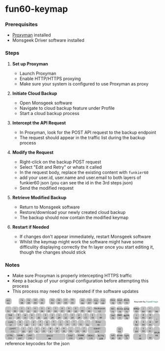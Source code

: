 # fun60-keymap

### Prerequisites
- [Proxyman](https://proxyman.io/) installed
- Monsgeek Driver software installed

### Steps

1. **Set up Proxyman**
   - Launch Proxyman
   - Enable HTTP/HTTPS proxying
   - Make sure your system is configured to use Proxyman as proxy

2. **Initiate Cloud Backup**
   - Open Monsgeek software
   - Navigate to cloud backup feature under Profile
   - Start a cloud backup process

3. **Intercept the API Request**
   - In Proxyman, look for the POST API request to the backup endpoint
   - The request should appear in the traffic list during the backup process

4. **Modify the Request**
   - Right-click on the backup POST request
   - Select "Edit and Retry" or whats it called
   - In the request body, replace the existing content with `funkier60`
   - add your user.id, user.name and user.email to both layers of funkier60 json (you can see the id in the 3rd steps json)
   - Send the modified request

5. **Retrieve Modified Backup**
   - Return to Monsgeek software
   - Restore/download your newly created cloud backup
   - The backup should now contain the modified keymap

6. **Restart if Needed**
   - If changes don't appear immediately, restart Monsgeek software
   - Whilst the keymap might work the software might have some difficulity displaying correctly the fn layer once you start editing it, though the changes should stick

### Notes
- Make sure Proxyman is properly intercepting HTTPS traffic
- Keep a backup of your original configuration before attempting this process
- This process may need to be repeated if the software updates

![Keymap Layout](114781aa9e26c56002ed8f611a9b3554dc2e0f52.png)
reference keycodes for the json
